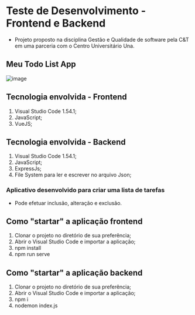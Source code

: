 # Teste de Desenvolvimento - Frontend e Backend

- Projeto proposto na disciplina Gestão e Qualidade de software pela C&T em uma parceria com o Centro Universitário Una.

## Meu Todo List App

![image](https://user-images.githubusercontent.com/67280323/125173153-22c9ec00-e194-11eb-8150-8c57c1f61cff.png)


## Tecnologia envolvida - Frontend

1. Visual Studio Code 1.54.1;
1. JavaScript;
1. VueJS;

## Tecnologia envolvida - Backend

1. Visual Studio Code 1.54.1;
1. JavaScript;
1. ExpressJs;
1. File System para ler e escrever no arquivo Json;


### Aplicativo desenvolvido para criar uma lista de tarefas

- Pode efetuar inclusão, alteração e exclusão.


## Como "startar" a aplicação frontend

1. Clonar o projeto no diretório de sua preferência;
1. Abrir o Visual Studio Code e importar a aplicação;
1. npm install
1. npm run serve


## Como "startar" a aplicação backend

1. Clonar o projeto no diretório de sua preferência;
1. Abrir o Visual Studio Code e importar a aplicação;
1. npm i
1. nodemon index.js



